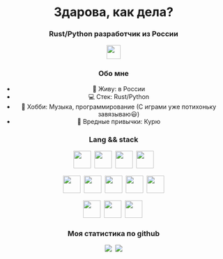 <div id="header" align="center">
    <h1>Здарова, как дела?</h1>
    <h3>Rust/Python разработчик из России</h3>
<div>

<a href="lolzteam-url">
    <img src="https://lolz.live/favicon.svg" height="32", width="32"/>
</a>


### Обо мне
- :compass: Живу: в России
- :computer: Стек: Rust/Python
- :high_brightness: Хобби: Музыка, программирование (С играми уже потихоньку завязываю:smiley:)
- :firecracker: Вредные привычки: Курю


### Lang && stack

<img src="https://cdn.jsdelivr.net/gh/devicons/devicon@latest/icons/python/python-original-wordmark.svg" height="40" width="40"/>&nbsp;
<img src="https://cdn.jsdelivr.net/gh/devicons/devicon@latest/icons/poetry/poetry-original.svg" height="40" width="40"/>&nbsp;
<img src="https://cdn.jsdelivr.net/gh/devicons/devicon@latest/icons/sqlalchemy/sqlalchemy-original-wordmark.svg" height="40" width="40"/>&nbsp;
<img src="https://cdn.jsdelivr.net/gh/devicons/devicon@latest/icons/fastapi/fastapi-original-wordmark.svg" height="40" width="40"/>


<img src="https://cdn.jsdelivr.net/gh/devicons/devicon@latest/icons/rust/rust-original.svg" height="40" width="40"/>&nbsp;
<img src="https://actix.rs/img/logo-icon.png" height="40" width="40"/>&nbsp;
<img src="https://diesel.rs/assets/images/diesel_logo_favicon.png" height="40" width="40"/>&nbsp;
<img src="https://www.enzounified.com/images/adapters/SQLX-icon.png" height="40" width="40"/>&nbsp;
<img src="https://tokio.rs/img/icons/tokio.svg" height="40" width="40"/>

<img src="https://cdn.jsdelivr.net/gh/devicons/devicon@latest/icons/postgresql/postgresql-original-wordmark.svg" height="40" width="40"/>&nbsp;
<img src="https://cdn.jsdelivr.net/gh/devicons/devicon@latest/icons/docker/docker-original-wordmark.svg" height="40" width="40"/>&nbsp;
<img src="https://cdn.jsdelivr.net/gh/devicons/devicon@latest/icons/linux/linux-original.svg" height="40" width="40"/>&nbsp;


### Моя статистика по github
<img src="http://github-profile-summary-cards.vercel.app/api/cards/profile-details?username=molodost-vnutri&theme=aura_dark"/>&nbsp;
<img src="http://github-profile-summary-cards.vercel.app/api/cards/stats?username=molodost-vnutri&theme=aura_dark"/>